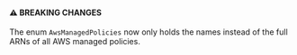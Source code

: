 #### ⚠️ BREAKING CHANGES

The enum `AwsManagedPolicies` now only holds the names instead of the full ARNs of all AWS managed policies.
